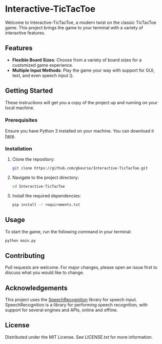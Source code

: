 # Interactive-TicTacToe

Welcome to Interactive-TicTacToe, a modern twist on the classic TicTacToe game. This project brings the game to your terminal with a variety of interactive features.

## Features

- **Flexible Board Sizes**: Choose from a variety of board sizes for a customized game experience.
- **Multiple Input Methods**: Play the game your way with support for GUI, text, and even speech input ().

## Getting Started

These instructions will get you a copy of the project up and running on your local machine.

### Prerequisites

Ensure you have Python 3 installed on your machine. You can download it [here](https://www.python.org/downloads/).

### Installation

1. Clone the repository:

    ```bash
    git clone https://github.com/gkourie/Interactive-TicTacToe.git
    ```

2. Navigate to the project directory:

    ```bash
    cd Interactive-TicTacToe
    ```

3. Install the required dependencies:

    ```bash
    pip install -r requirements.txt
    ```

## Usage

To start the game, run the following command in your terminal:

```bash
python main.py
```

## Contributing

Pull requests are welcome. For major changes, please open an issue first to discuss what you would like to change.

## Acknowledgements

This project uses the [SpeechRecognition](https://github.com/Uberi/speech_recognition) library for speech input. SpeechRecognition is a library for performing speech recognition, with support for several engines and APIs, online and offline.

## License

Distributed under the MIT License. See LICENSE.txt for more information.